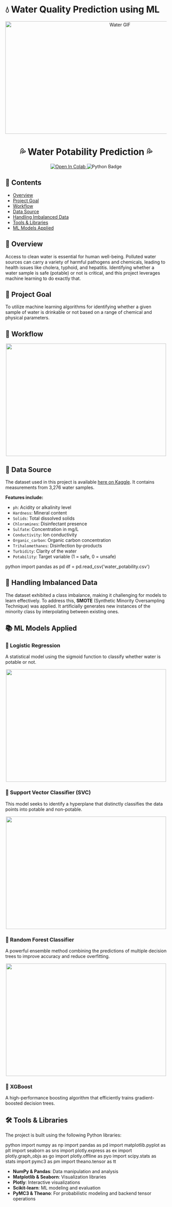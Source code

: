 # 💧 Water Quality Prediction using ML

<p align="center">
<img src="https://c.tenor.com/sukdxuAeg_QAAAAC/water.gif" alt="Water GIF" width="700" height="350">
</p>

<h1 align="center">💦 Water Potability Prediction 💦</h1>

<div align="center">
    <a href="https://colab.research.google.com/drive/1R2n2CplVKxBFr6I7NlGH_Zd0O7ES8AP5?usp=sharing">
        <img src="https://colab.research.google.com/assets/colab-badge.svg" alt="Open In Colab">
    </a>
    <img src="https://img.shields.io/badge/Language-Python-blue?style=flat&logo=python&logoColor=white" alt="Python Badge">
</div>

## 🧭 Contents
- [Overview](#📌-overview)
- [Project Goal](#🎯-project-goal)
- [Workflow](#🔁-workflow)
- [Data Source](#🧪-data-source)
- [Handling Imbalanced Data](#🧬-handling-imbalanced-data)
- [Tools & Libraries](#🛠️-tools--libraries)
- [ML Models Applied](#📚-ml-models-applied)


## 📌 Overview
Access to clean water is essential for human well-being. Polluted water sources can carry a variety of harmful pathogens and chemicals, leading to health issues like cholera, typhoid, and hepatitis. Identifying whether a water sample is safe (potable) or not is critical, and this project leverages machine learning to do exactly that.


## 🎯 Project Goal
To utilize machine learning algorithms for identifying whether a given sample of water is drinkable or not based on a range of chemical and physical parameters.

## 🔁 Workflow

<p align="center">
<img src="https://user-images.githubusercontent.com/63184114/137891107-ebe26789-bd93-4724-8192-45a7d82dea85.png" width="500" height="350">
</p>

## 🧪 Data Source
The dataset used in this project is available [here on Kaggle](https://www.kaggle.com/adityakadiwal/water-potability). It contains measurements from 3,276 water samples.

**Features include:**
- `ph`: Acidity or alkalinity level
- `Hardness`: Mineral content
- `Solids`: Total dissolved solids
- `Chloramines`: Disinfectant presence
- `Sulfate`: Concentration in mg/L
- `Conductivity`: Ion conductivity
- `Organic_carbon`: Organic carbon concentration
- `Trihalomethanes`: Disinfection by-products
- `Turbidity`: Clarity of the water
- `Potability`: Target variable (1 = safe, 0 = unsafe)

python
import pandas as pd
df = pd.read_csv('water_potability.csv')


## 🧬 Handling Imbalanced Data
The dataset exhibited a class imbalance, making it challenging for models to learn effectively. To address this, **SMOTE** (Synthetic Minority Oversampling Technique) was applied. It artificially generates new instances of the minority class by interpolating between existing ones.

## 📚 ML Models Applied

### 🔹 Logistic Regression
A statistical model using the sigmoid function to classify whether water is potable or not.

<p align="center">
<img src="https://miro.medium.com/max/640/1*OUOB_YF41M-O4GgZH_F2rw.png" width="500" height="350">
</p>


### 🔹 Support Vector Classifier (SVC)
This model seeks to identify a hyperplane that distinctly classifies the data points into potable and non-potable.

<p align="center">
<img src="http://res.cloudinary.com/dyd911kmh/image/upload/f_auto,q_auto:best/v1526288453/index3_souoaz.png" width="500" height="350">
</p>

### 🔹 Random Forest Classifier
A powerful ensemble method combining the predictions of multiple decision trees to improve accuracy and reduce overfitting.

<p align="center">
<img src="https://www.freecodecamp.org/news/content/images/2020/08/how-random-forest-classifier-work.PNG" width="500" height="350">
</p>

### 🔹 XGBoost
A high-performance boosting algorithm that efficiently trains gradient-boosted decision trees.

## 🛠️ Tools & Libraries

The project is built using the following Python libraries:

python
import numpy as np 
import pandas as pd 
import matplotlib.pyplot as plt
import seaborn as sns
import plotly.express as ex
import plotly.graph_objs as go
import plotly.offline as pyo
import scipy.stats as stats
import pymc3 as pm
import theano.tensor as tt

- **NumPy & Pandas**: Data manipulation and analysis
- **Matplotlib & Seaborn**: Visualization libraries
- **Plotly**: Interactive visualizations
- **Scikit-learn**: ML modeling and evaluation
- **PyMC3 & Theano**: For probabilistic modeling and backend tensor operations
